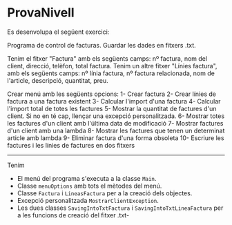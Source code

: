 # ProvaNivell

Es desenvolupa el següent exercici:

Programa de control de facturas. Guardar les dades en fitxers .txt.

Tenim el fitxer "Factura" amb els següents camps: nº factura, nom del client, direcció, telèfon, total factura.
Tenim un altre fitxer "Línies factura", amb els següents camps: nº línia factura, nº factura relacionada, nom de l'article, descripció, quantitat, preu.

Crear menú amb les següents opcions:
1- Crear factura
2- Crear línies de factura a una factura existent
3- Calcular l'import d'una factura
4- Calcular l'import total de totes les factures
5- Mostrar la quantitat de factures d'un client. Si no en té cap, llençar una excepció personalitzada.
6- Mostrar totes les factures d'un client amb l'última data de modificació
7- Mostrar factures d'un client amb una lambda
8- Mostrar les factures que tenen un determinat article amb lambda
9- Eliminar factura d'una forma obsoleta
10- Escriure les factures i les línies de factures en dos fitxers

-----

Tenim
- El menú del programa s'executa a la classe `Main`.
- Classe `menuOptions` amb tots el mètodes del menú.
- Classe `Factura` i `LineasFactura` per a la creació dels objectes.
- Excepció personalitzada `MostrarClientException`.
- Les dues classes `SavingIntoTxtFactura` i `SavingIntoTxtLineaFactura` per a les funcions de creació del fitxer .txt-
